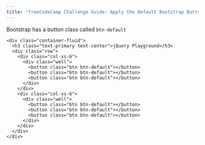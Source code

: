 ```yaml
---
title: "freeCodeCamp Challenge Guide: Apply the Default Bootstrap Button Style"
---
```


Bootstrap has a button class called `btn-default`

    <div class="container-fluid">
      <h3 class="text-primary text-center">jQuery Playground</h3>
      <div class="row">
        <div class="col-xs-6">
          <div class="well">
            <button class="btn btn-default"></button>
            <button class="btn btn-default"></button>
            <button class="btn btn-default"></button>
          </div>
        </div>
        <div class="col-xs-6">
          <div class="well">
            <button class="btn btn-default"></button>
            <button class="btn btn-default"></button>
            <button class="btn btn-default"></button>
          </div>
        </div>
      </div>
    </div>
